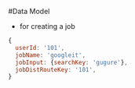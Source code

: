 #Data Model

-   for creating a job
```javascript
{
  userId: '101',
  jobName: 'googleit',
  jobInput: {searchKey: 'gugure'},
  jobDistRouteKey: '101',
}

```
